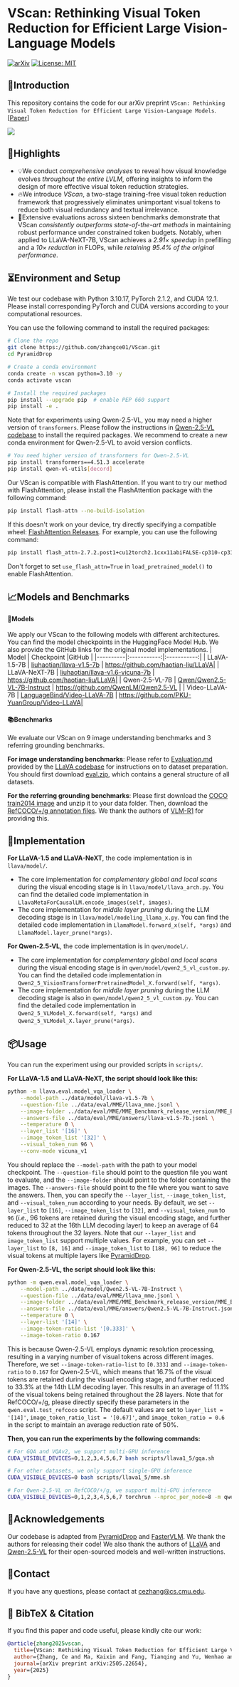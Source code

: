 # VScan: Rethinking Visual Token Reduction for Efficient Large Vision-Language Models

[![arXiv](https://img.shields.io/badge/arXiv-2505.22654-b31b1b.svg)](https://arxiv.org/abs/2505.22654) [![License: MIT](https://img.shields.io/badge/License-MIT-yellow.svg)](https://opensource.org/licenses/MIT)

## 👀Introduction

This repository contains the code for our arXiv preprint `VScan: Rethinking Visual Token Reduction for Efficient Large Vision-Language Models`. [[Paper](https://arxiv.org/abs/2505.22654)]

![](fig/overview.png)

## 📢Highlights
- 💡We conduct *comprehensive analyses* to reveal how visual knowledge evolves *throughout the entire LVLM*, offering insights to inform the design of more effective visual token reduction strategies.
- 🔥We introduce *VScan*, a two-stage training-free visual token reduction framework that progressively eliminates unimportant visual tokens to reduce both visual redundancy and textual irrelevance.
- 🚀Extensive evaluations across sixteen benchmarks demonstrate that VScan *consistently outperforms state-of-the-art methods* in maintaining robust performance under constrained token budgets. Notably, when applied to LLaVA-NeXT-7B, VScan achieves a *2.91$\times$ speedup* in prefilling and a *10$\times$ reduction* in FLOPs, while *retaining 95.4\% of the original performance*.


## ⏳Environment and Setup

We test our codebase with Python 3.10.17, PyTorch 2.1.2, and CUDA 12.1. Please install corresponding PyTorch and CUDA versions according to your computational resources. 

You can use the following command to install the required packages:
```bash
# Clone the repo
git clone https://github.com/zhangce01/VScan.git
cd PyramidDrop

# Create a conda environment
conda create -n vscan python=3.10 -y
conda activate vscan

# Install the required packages
pip install --upgrade pip  # enable PEP 660 support
pip install -e .
```

Note that for experiments using Qwen-2.5-VL, you may need a higher version of `transformers`. Please follow the instructions in [Qwen-2.5-VL codebase](https://github.com/QwenLM/Qwen2.5-VL) to install the required packages. We recommend to create a new conda environment for Qwen-2.5-VL to avoid version conflicts.
```bash
# You need higher version of transformers for Qwen-2.5-VL
pip install transformers==4.51.3 accelerate
pip install qwen-vl-utils[decord]
```



Our VScan is compatible with FlashAttention. If you want to try our method with FlashAttention, please install the FlashAttention package with the following command:
```bash
pip install flash-attn --no-build-isolation
```
If this doesn't work on your device, try directly specifying a compatible wheel: [FlashAttention Releases](https://github.com/Dao-AILab/flash-attention/releases). For example, you can use the following command:
```bash
pip install flash_attn-2.7.2.post1+cu12torch2.1cxx11abiFALSE-cp310-cp310-linux_x86_64.whl --no-build-isolation
```

Don't forget to set `use_flash_attn=True` in `load_pretrained_model()` to enable FlashAttention.

## 📈Models and Benchmarks

#### 🤗Models
We apply our VScan to the following models with different architectures. You can find the model checkpoints in the HuggingFace Model Hub. We also provide the GitHub links for the original model implementations.
| Model | Checkpoint |GitHub |
|----------|:-----------:|:-----------:|
| LLaVA-1.5-7B |  [liuhaotian/llava-v1.5-7b](https://huggingface.co/liuhaotian/llava-v1.5-7b) | https://github.com/haotian-liu/LLaVA|
| LLaVA-NeXT-7B |  [liuhaotian/llava-v1.6-vicuna-7b](https://huggingface.co/liuhaotian/llava-v1.6-vicuna-7b) | https://github.com/haotian-liu/LLaVA|
| Qwen-2.5-VL-7B |  [Qwen/Qwen2.5-VL-7B-Instruct](https://huggingface.co/Qwen/Qwen2.5-VL-7B-Instruct) | https://github.com/QwenLM/Qwen2.5-VL |
| Video-LLaVA-7B |  [LanguageBind/Video-LLaVA-7B](https://huggingface.co/LanguageBind/Video-LLaVA-7B) | https://github.com/PKU-YuanGroup/Video-LLaVA|


#### 📚Benchmarks
We evaluate our VScan on 9 image understanding benchmarks and 3 referring grounding benchmarks.

**For image understanding benchmarks**: Please refer to [Evaluation.md](https://github.com/haotian-liu/LLaVA/blob/main/docs/Evaluation.md) provided by the [LLaVA codebase](https://github.com/haotian-liu/LLaVA) for instructions on to dataset preparation. You should first download [eval.zip](https://drive.google.com/file/d/1atZSBBrAX54yYpxtVVW33zFvcnaHeFPy/view?usp=sharing), which contains a general structure of all datasets.


**For the referring grounding benchmarks**: Please first download the [COCO train2014 image](https://huggingface.co/datasets/omlab/VLM-R1/resolve/main/train2014.zip) and unzip it to your data folder. Then, download the [RefCOCO/+/g annotation files](https://huggingface.co/datasets/omlab/VLM-R1/resolve/main/rec_jsons_processed.zip). We thank the authors of [VLM-R1](https://github.com/om-ai-lab/VLM-R1) for providing this.

## 🔧Implementation
**For LLaVA-1.5 and LLaVA-NeXT**, the code implementation is in `llava/model/`. 
- The core implementation for *complementary global and local scans* during the visual encoding stage is in `llava/model/llava_arch.py`. You can find the detailed code implementation in `LlavaMetaForCausalLM.encode_images(self, images)`.
- The core implementation for *middle layer pruning* during the LLM decoding stage is in `llava/model/modeling_llama_x.py`.  You can find the detailed code implementation in `LlamaModel.forward_x(self, *args)` and `LlamaModel.layer_prune(*args)`.


**For Qwen-2.5-VL**, the code implementation is in `qwen/model/`.
- The core implementation for *complementary global and local scans* during the visual encoding stage is in `qwen/model/qwen2_5_vl_custom.py`. You can find the detailed code implementation in `Qwen2_5_VisionTransformerPretrainedModel_X.forward(self, *args)`.
- The core implementation for *middle layer pruning* during the LLM decoding stage is also in `qwen/model/qwen2_5_vl_custom.py`.  You can find the detailed code implementation in `Qwen2_5_VLModel_X.forward(self, *args)` and `Qwen2_5_VLModel_X.layer_prune(*args)`.

## 📦Usage

You can run the experiment using our provided scripts in `scripts/`. 

**For LLaVA-1.5 and LLaVA-NeXT, the script should look like this:**
```bash
python -m llava.eval.model_vqa_loader \
    --model-path ../data/model/llava-v1.5-7b \
    --question-file ../data/eval/MME/llava_mme.jsonl \
    --image-folder ../data/eval/MME/MME_Benchmark_release_version/MME_Benchmark \
    --answers-file ../data/eval/MME/answers/llava-v1.5-7b.jsonl \
    --temperature 0 \
    --layer_list '[16]' \
    --image_token_list '[32]' \
    --visual_token_num 96 \
    --conv-mode vicuna_v1
```
You should replace the `--model-path` with the path to your model checkpoint. The `--question-file` should point to the question file you want to evaluate, and the `--image-folder` should point to the folder containing the images. The `--answers-file` should point to the file where you want to save the answers. Then, you can specify the `--layer_list`, `--image_token_list`, and `--visual_token_num` according to your needs. By default, we set `--layer_list` to `[16]`, `--image_token_list` to `[32]`, and `--visual_token_num` to `96` (*i.e.*, 96 tokens are retained during the visual encoding stage, and further reduced to 32 at the 16th LLM decoding layer) to keep an average of 64 tokens throughout the 32 layers.
Note that our `--layer_list` and `image_token_list` support multiple values. For example, you can set `--layer_list` to `[8, 16]` and `--image_token_list` to `[188, 96]` to reduce the visual tokens at multiple layers like [PyramidDrop](https://github.com/Cooperx521/PyramidDrop).


**For Qwen-2.5-VL, the script should look like this:**
```bash
python -m qwen.eval.model_vqa_loader \
    --model-path ../data/model/Qwen2.5-VL-7B-Instruct \
    --question-file ../data/eval/MME/llava_mme.jsonl \
    --image-folder ../data/eval/MME/MME_Benchmark_release_version/MME_Benchmark \
    --answers-file ../data/eval/MME/answers/Qwen2.5-VL-7B-Instruct.jsonl \
    --temperature 0 \
    --layer-list '[14]' \
    --image-token-ratio-list '[0.333]' \
    --image-token-ratio 0.167 
```
This is because Qwen-2.5-VL employs dynamic resolution processing, resulting in a varying number of visual tokens across different images. Therefore, we set `--image-token-ratio-list` to `[0.333]` and `--image-token-ratio` to `0.167` for Qwen-2.5-VL, which means that 16.7% of the visual tokens are retained during the visual encoding stage, and further reduced to 33.3% at the 14th LLM decoding layer. This results in an average of 11.1% of the visual tokens being retained throughout the 28 layers. Note that for RefCOCO/+/g, please directly specify these parameters in the `qwen.eval.test_refcoco` script. The default values are set to `layer_list = '[14]'`, `image_token_ratio_list = '[0.67]'`, and `image_token_ratio = 0.6` in the script to maintain an average reduction rate of 50%.

**Then, you can run the experiments by the following commands:**
```bash
# For GQA and VQAv2, we support multi-GPU inference
CUDA_VISIBLE_DEVICES=0,1,2,3,4,5,6,7 bash scripts/llava1_5/gqa.sh

# For other datasets, we only support single-GPU inference
CUDA_VISIBLE_DEVICES=0 bash scripts/llava1_5/mme.sh

# For Qwen-2.5-VL on RefCOCO/+/g, we support multi-GPU inference
CUDA_VISIBLE_DEVICES=0,1,2,3,4,5,6,7 torchrun --nproc_per_node=8 -m qwen.eval.test_refcoco
```

## 🙏Acknowledgements

Our codebase is adapted from [PyramidDrop](https://github.com/Cooperx521/PyramidDrop) and [FasterVLM](https://github.com/Theia-4869/FasterVLM). We thank the authors for releasing their code! We also thank the authors of [LLaVA](https://github.com/haotian-liu/LLaVA) and [Qwen-2.5-VL](https://github.com/QwenLM/Qwen2.5-VL) for their open-sourced models and well-written instructions.

## 📧Contact

If you have any questions, please contact at [cezhang@cs.cmu.edu](mailto:cezhang@cs.cmu.edu).

## 📌 BibTeX & Citation

If you find this paper and code useful, please kindly cite our work:

```bibtex
@article{zhang2025vscan,
  title={VScan: Rethinking Visual Token Reduction for Efficient Large Vision-Language Models},
  author={Zhang, Ce and Ma, Kaixin and Fang, Tianqing and Yu, Wenhao and Zhang, Hongming and Zhang, Zhisong and Xie, Yaqi and Sycara, Katia and Mi, Haitao and Yu, Dong},
  journal={arXiv preprint arXiv:2505.22654},
  year={2025}
}
```
